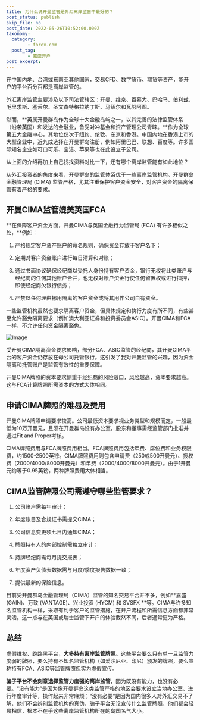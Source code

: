 ```yaml
---
title: 为什么说开曼监管是外汇离岸监管中最好的？
post_status: publish
skip_file: no
post_date: 2022-05-26T10:52:00.000Z
taxonomy:
  category:
        - forex-com
  post_tag:
        - 嘉盛开户
post_excerpt: 
---
```

在中国内地、台湾或东南亚其他国家，交易CFD、数字货币、期货等资产，能开户的平台百分百都是离岸监管的。

外汇离岸监管主要涉及以下司法管辖区：开曼、维京、百慕大、巴哈马、伯利兹、毛里求斯、塞舌尔、圣文森特格拉纳丁斯、马绍尔和瓦努阿图。

然而，**英属开曼群岛作为全球十大金融岛屿之一，以其完善的法律监管体系（沿袭英国）和发达的金融业，备受对冲基金和资产管理公司青睐。**作为全球第五大金融中心，其地位仅次于纽约、伦敦、东京和香港。中国内地在香港上市的大型企业中，近九成选择在开曼群岛注册，例如阿里巴巴、联想、百度等。许多国际知名企业如可口可乐、宝洁、苹果等也在此设立子公司。

从上面的介绍再加上自己找找资料对比一下，还有哪个离岸监管能有如此地位？

从外汇投资者的角度来看，开曼群岛的监管体系优于一些离岸监管机构。开曼群岛金融管理局 (CIMA) 监管严格，尤其注重保护客户资金安全，对客户资金的隔离保管有着严格的要求。

## 开曼CIMA监管媲美英国FCA

**在保障客户资金方面，开曼CIMA与英国金融行为监管局 (FCA) 有许多相似之处，**例如：

1. 严格规定客户资产账户的命名规则，确保资金存放于客户名下；

1. 定期对客户资金账户进行每日清算和对账；

1. 通过书面协议确保经纪商以受托人身份持有客户资金，银行无权将此类账户与经纪商的任何其他账户合并，也无权对账户资金行使任何留置权或进行扣押，即使经纪商欠银行债务；

1. 严禁以任何理由挪用隔离的客户资金或将其用作公司自有资金。

一些监管机构虽然也要求隔离客户资金，但具体规定和执行力度有所不同，有些甚至允许豁免隔离要求（例如澳大利亚证券和投资委员会ASIC）。开曼CIMA和FCA一样，不允许任何资金隔离豁免。

![Image](https://prod-files-secure.s3.us-west-2.amazonaws.com/39ed1227-6d7d-4570-be36-9ccd4a2c4241/bd849744-3fcb-4a37-8312-357962c8f065/image.png?X-Amz-Algorithm=AWS4-HMAC-SHA256&X-Amz-Content-Sha256=UNSIGNED-PAYLOAD&X-Amz-Credential=ASIAZI2LB466ZQRPPG2C%2F20251014%2Fus-west-2%2Fs3%2Faws4_request&X-Amz-Date=20251014T161321Z&X-Amz-Expires=3600&X-Amz-Security-Token=IQoJb3JpZ2luX2VjELj%2F%2F%2F%2F%2F%2F%2F%2F%2F%2FwEaCXVzLXdlc3QtMiJHMEUCIQC%2FBr7XjU%2BvNfTf9StrizQ5I4TMTuCOhZVN%2BeLNJT1bPgIgAtNtdFo7a%2BgRQsARjwQLvYDUtdRdaWK89hB1Dpv7Te4q%2FwMIYRAAGgw2Mzc0MjMxODM4MDUiDOVCKpknwEFCFgw10CrcA32JddeTrxtueQo4WZjF1kKBVJgRj3VkO3P6Oe5gCYfcffemfMx2%2FozWHAjPKfQPEqXNGh8MZy2RV5hywbrK0WgOhLwEAIU89bkrqTdBPq%2Fx8gf%2BiA2vRL%2B2k3nYdn%2BF6S%2BI1ih1e7BSRUtDPdhqfwbfLFKAPa1YkZHC9vHvcsHts2%2Bo%2FVpBInRVqg0upzyULvJmrppix6hHeuQBpyB3MD02GMsmYsbPKw2cJ%2BVjey9HEHd3wW9h7sdu2QimRKVvgq1DUKcnZxaO2LjD2Q3liJfPe2pJSvpAP1ZV5UlbylRk%2B9IbzGO2ZV5TCysyjm8JDPsiP%2B9KEkL2yTozLTUwBv2v9WA0AxTBDhkFsgRe1RyZoNz53RIsXQMSsnfOnr1m0lE5mwdIeCtPB4o1BOIPWPEQy%2BM%2BjVZoDcAneH%2B%2BluUocyoYKN2IkWD7qn1QWr3fyYTpHLJrZV1zXyvFY%2BQAujUMYn3ZSVZrqvXYjl1PyHXtHG9RWPu0wB962OgYH6LFyNMGFBNqfJua%2FkLaJ7uxeWo33p3vuNWDGr%2BNJKmaVPzTuiGVbdMNmF%2Bzj8FC8kM7cu1136UXQYmKtb9yuKsI0H9HNKARLeRAQitMf1g43Ndi%2B9GlNiLFJSsp5DqcMK%2FYuccGOqUBgimtz40Eh5s5XjTVJm10o7EYBW50ldutXURcHKfhRHwvj0DgD8HqgpOiamP6jGvlw4eotV8eBEEiCYtvPJZKzsMu1xYpmAcgT5rbtn4aax3X0N2h2WjvpyAipAuORwsEs24iPP%2Bp8Wdt16Q0Q08sxnoxxgTbS2%2FfzpXaO4zOWNyvbHoeYHlUyubO6DOqNHb8WgiXvFJ7oNpI4iTMufQ55ZSDU3NZ&X-Amz-Signature=5d5c08036b51febe743f1d286f23460ab0f2c232af51bb10062f677db0ae88f9&X-Amz-SignedHeaders=host&x-amz-checksum-mode=ENABLED&x-id=GetObject)

受开曼CIMA隔离资金要求影响，部分FCA、ASIC监管的经纪商，其开曼CIMA平台的客户资金仍存放在母公司托管银行。这引发了我对开曼监管的兴趣，因为资金隔离和托管账户是监管有效性的重要保障。

开曼CIMA牌照的资本要求侧重于经纪商的风险敞口，风险越高，资本要求越高。这与FCA计算牌照所需资本的方式大体相同。

## **申请CIMA牌照的难易及费用**

开曼CIMA牌照申请要求较高。公司最低资本要求视业务类型和规模而定，一般最低为10万开曼元，且须在开曼群岛设有办公室，股东和董事需经监管部门批准并通过Fit and Proper考核。

CIMA牌照费用与FCA牌照费用相当。FCA牌照费用包括年费、席位费和业务权限费，约1500-2500英镑。CIMA牌照费用则包含申请费（250或500开曼元）、授权费（2000/4000/8000开曼元）和年费（2000/4000/8000开曼元）。由于1开曼元约等于0.95英镑，两种牌照费用大体相当。

## CIMA监管牌照公司需遵守哪些监管要求？

1. 公司账户需每年审计；

1. 年度账目及合规证书需提交CIMA；

1. 公司信息变更须七日内通知CIMA；

1. 牌照持有人的内部控制需独立审计；

1. 持牌经纪商需每月提交报表；

1. 年度资产负债表数据需与月度/季度报告数据一致；

1. 提供最新的保险信息。

目前受开曼群岛金融管理局（CIMA）监管的知名交易平台并不多，例如**嘉盛 (GAIN)、万致 (VANTAGE)、兴业投资 (HYCM) 和 SVSFX **等。CIMA与许多知名监管机构一样，采取有利于客户的监管措施，在开户流程和所需信息方面都非常灵活。这一点与在英国或瑞士监管下开户的体验截然不同，后者通常更为严格。

## 总结

虚假维权、跑路黑平台，**大多持有离岸监管牌照**。这些平台要么只有单一且监管力度弱的牌照，要么持有不知名监管机构（如爱沙尼亚、印尼）颁发的牌照，要么宣称持有FCA、ASIC等监管牌照但实为虚假宣传。

**骗子平台不会刻意选择监管力度强的离岸监管**，因为既没有能力，也没有必要。“没有能力”是因为像开曼群岛这类监管严格的地区会要求设立当地办公室、进行年度审计等，操作起来非常麻烦；“没有必要”是因为国内很多人对外汇交易不了解，他们不会辨别监管机构的真伪，骗子平台无论宣传什么监管牌照，他们都会轻易相信，根本不在乎这些离岸监管机构所在的岛国名气大小。